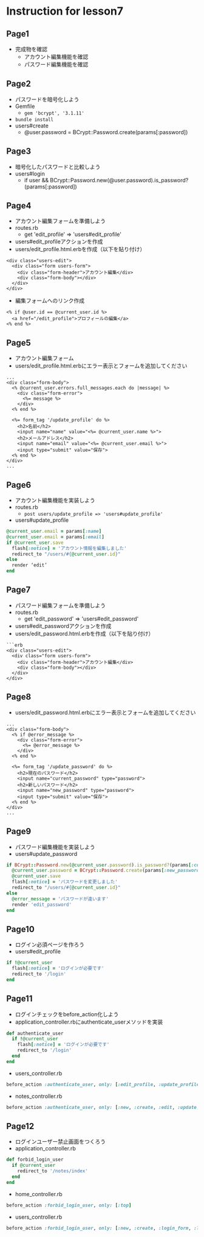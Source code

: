 # Instruction for lesson7

## Page1
* 完成物を確認
  * アカウント編集機能を確認
  * パスワード編集機能を確認
  
## Page2
* パスワードを暗号化しよう
* Gemfile
  * `gem 'bcrypt', '3.1.11'`
* `bundle install`
* users#create
  * @user.password = BCrypt::Password.create(params[:password])

## Page3
* 暗号化したパスワードと比較しよう
* users#login
  * if user && BCrypt::Password.new(@user.password).is_password?(params[:password])

## Page4
* アカウント編集フォームを準備しよう
* routes.rb
  * get 'edit_profile' => 'users#edit_profile'
* users#edit_profileアクションを作成
* users/edit_profile.html.erbを作成（以下を貼り付け）
```erb
<div class="users-edit">
  <div class="form users-form">
    <div class="form-header">アカウント編集</div>
    <div class="form-body"></div>
  </div>
</div>
```
* 編集フォームへのリンク作成
```erb
<% if @user.id == @current_user.id %>
  <a href="/edit_profile">プロフィールの編集</a>
<% end %>
```

## Page5
* アカウント編集フォーム
* users/edit_profile.html.erbにエラー表示とフォームを追加してください
```erb
...
<div class="form-body">
  <% @current_user.errors.full_messages.each do |message| %>
    <div class="form-error">
      <%= message %>
    </div>
  <% end %>

  <%= form_tag '/update_profile' do %>
    <h2>名前</h2>
    <input name="name" value="<%= @current_user.name %>">
    <h2>メールアドレス</h2>
    <input name="email" value="<%= @current_user.email %>">
    <input type="submit" value="保存">
  <% end %>
</div>
...
```

## Page6
* アカウント編集機能を実装しよう
* routes.rb
  * `post users/update_profile => 'users#update_profile'`
* users#update_profile
```rb
@current_user.email = params[:name]
@current_user.email = params[:email]
if @current_user.save
  flash[:notice] = 'アカウント情報を編集しました'
  redirect_to "/users/#{@current_user.id}"
else
  render ‘edit’
end
```

## Page7 
* パスワード編集フォームを準備しよう
* routes.rb
  * get 'edit_password' => 'users#edit_password'
* users#edit_passwordアクションを作成
* users/edit_password.html.erbを作成（以下を貼り付け）
```erb
```erb
<div class="users-edit">
  <div class="form users-form">
    <div class="form-header">アカウント編集</div>
    <div class="form-body"></div>
  </div>
</div>
```

## Page8
* users/edit_password.html.erbにエラー表示とフォームを追加してください
```erb
...
<div class="form-body">
  <% if @error_message %>
    <div class="form-error">
      <%= @error_message %>
    </div>
  <% end %>

  <%= form_tag '/update_password' do %>
    <h2>現在のパスワード</h2>
    <input name="current_password" type="password">
    <h2>新しいパスワード</h2>
    <input name="new_password" type="password">
    <input type="submit" value="保存">
  <% end %>
</div>
...
```
## Page9
* パスワード編集機能を実装しよう
* users#update_password
```rb
if BCrypt::Password.new(@current_user.password).is_password?(params[:current_password])
  @current_user.password = BCrypt::Password.create(params[:new_password])
  @current_user.save
  flash[:notice] = 'パスワードを変更しました'
  redirect_to "/users/#{@current_user.id}"
else
  @error_message = 'パスワードが違います'
  render 'edit_password'
end
```

## Page10
* ログイン必須ページを作ろう
* users#edit_profile
```rb
if !@current_user
  flash[:notice] = 'ログインが必要です'
  redirect_to '/login'
end
```

## Page11
* ログインチェックをbefore_action化しよう
* application_controller.rbにauthenticate_userメソッドを実装
```rb
def authenticate_user
  if !@current_user
    flash[:notice] = 'ログインが必要です'
    redirect_to '/login'
  end
end
```
* users_controller.rb
```rb
before_action :authenticate_user, only: [:edit_profile, :update_profile, :edit_password, :update_password]
```
* notes_controller.rb
```rb
before_action :authenticate_user, only: [:new, :create, :edit, :update, :destroy]
```

## Page12
* ログインユーザー禁止画面をつくろう
* application_controller.rb
```rb
def forbid_login_user
  if @current_user
    redirect_to '/notes/index'
  end
end
```
* home_controller.rb
```rb
before_action :forbid_login_user, only: [:top]
```
* users_controller.rb
```rb
before_action :forbid_login_user, only: [:new, :create, :login_form, :login]
```

